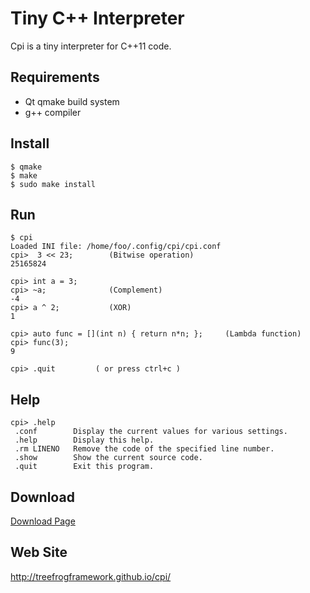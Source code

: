# Tiny C++ Interpreter

Cpi is a tiny interpreter for C++11 code.

## Requirements
 - Qt qmake build system
 - g++ compiler

## Install

    $ qmake
    $ make
    $ sudo make install

## Run

    $ cpi
    Loaded INI file: /home/foo/.config/cpi/cpi.conf
    cpi>  3 << 23;        (Bitwise operation)
    25165824
    
    cpi> int a = 3;
    cpi> ~a;              (Complement)
    -4
    cpi> a ^ 2;           (XOR)
    1
    
    cpi> auto func = [](int n) { return n*n; };     (Lambda function)
    cpi> func(3);
    9
    
    cpi> .quit         ( or press ctrl+c )

## Help

    cpi> .help
     .conf        Display the current values for various settings.
     .help        Display this help.
     .rm LINENO   Remove the code of the specified line number.
     .show        Show the current source code.
     .quit        Exit this program.

## Download
 [Download Page](https://github.com/treefrogframework/cpi/releases)


## Web Site
 http://treefrogframework.github.io/cpi/


